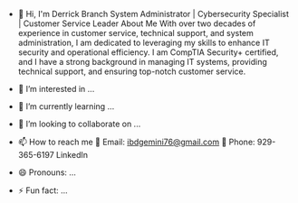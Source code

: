 - 👋  Hi, I'm Derrick Branch
System Administrator | Cybersecurity Specialist | Customer Service Leader
About Me
With over two decades of experience in customer service, technical support, and system administration, I am dedicated to leveraging my skills to enhance IT security and operational efficiency. I am CompTIA Security+ certified, and I have a strong background in managing IT systems, providing technical support, and ensuring top-notch customer service.



- 👀 I’m interested in ...
- 🌱 I’m currently learning ...
- 💞️ I’m looking to collaborate on ...
- 📫 How to reach me 📧 Email: ibdgemini76@gmail.com
📱 Phone: 929-365-6197
LinkedIn

- 😄 Pronouns: ...
- ⚡ Fun fact: ...

<!---
GeminiDBlock/GeminiDBlock is a ✨ special ✨ repository because its `README.md` (this file) appears on your GitHub profile.
You can click the Preview link to take a look at your changes.
--->
